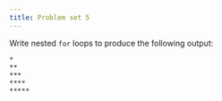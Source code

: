 ```yaml
---
title: Problem set 5
---
```

Write nested `for` loops to produce the following output:
```
*
**
***
****
*****
```
